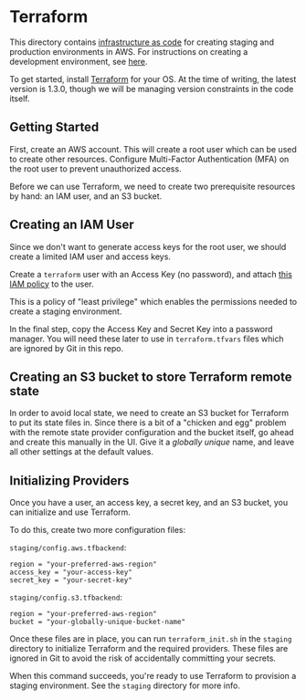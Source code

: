 # Terraform

This directory contains [infrastructure as code](https://en.wikipedia.org/wiki/Infrastructure_as_code) for creating
staging and production environments in AWS. For instructions on creating a development environment, see
[here](../CONTRIBUTING.md#dev-environment).

To get started, install [Terraform](https://www.terraform.io/downloads) for your OS. At the time of writing, the latest
version is 1.3.0, though we will be managing version constraints in the code itself.

## Getting Started

First, create an AWS account. This will create a root user which can be used to create other resources. Configure
Multi-Factor Authentication (MFA) on the root user to prevent unauthorized access.

Before we can use Terraform, we need to create two prerequisite resources by hand: an IAM user, and an S3 bucket.

## Creating an IAM User

Since we don't want to generate access keys for the root user, we should create a limited IAM user and access keys.

Create a `terraform` user with an Access Key (no password), and attach [this IAM policy](iamPolicy.json) to the user.

This is a policy of "least privilege" which enables the permissions needed to create a staging environment.

In the final step, copy the Access Key and Secret Key into a password manager. You will need these later to use in
`terraform.tfvars` files which are ignored by Git in this repo.

## Creating an S3 bucket to store Terraform remote state

In order to avoid local state, we need to create an S3 bucket for Terraform to put its state files in. Since there is a
bit of a "chicken and egg" problem with the remote state provider configuration and the bucket itself, go ahead and
create this manually in the UI. Give it a _globally unique_ name, and leave all other settings at the default values.

## Initializing Providers

Once you have a user, an access key, a secret key, and an S3 bucket, you can initialize and use Terraform.

To do this, create two more configuration files:

`staging/config.aws.tfbackend`:
```
region = "your-preferred-aws-region"
access_key = "your-access-key"
secret_key = "your-secret-key"
```

`staging/config.s3.tfbackend`:
```
region = "your-preferred-aws-region"
bucket = "your-globally-unique-bucket-name"
```

Once these files are in place, you can run `terraform_init.sh` in the `staging` directory to initialize Terraform and
the required providers. These files are ignored in Git to avoid the risk of accidentally committing your secrets.

When this command succeeds, you're ready to use Terraform to provision a staging environment. See the `staging`
directory for more info.
